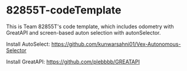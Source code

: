 # 82855T-codeTemplate
This is Team 82855T's code template, which includes odometry with GreatAPI and screen-based auton selection with autonSelector. 

Install AutoSelect: https://github.com/kunwarsahni01/Vex-Autonomous-Selector

Install GreatAPI: https://github.com/plebbbb/GREATAPI

